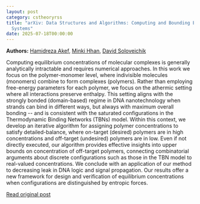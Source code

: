 ```yaml
---
layout: post
category: cstheoryrss
title: "arXiv: Data Structures and Algorithms: Computing and Bounding Equilibrium Concentrations in Athermic Chemical
  Systems"
date: 2025-07-18T00:00:00
---
```


**Authors:** [Hamidreza Akef](https://dblp.uni-trier.de/search?q=Hamidreza+Akef), [Minki Hhan](https://dblp.uni-trier.de/search?q=Minki+Hhan), [David Soloveichik](https://dblp.uni-trier.de/search?q=David+Soloveichik)

Computing equilibrium concentrations of molecular complexes is generally
analytically intractable and requires numerical approaches. In this work we
focus on the polymer-monomer level, where indivisible molecules (monomers)
combine to form complexes (polymers). Rather than employing free-energy
parameters for each polymer, we focus on the athermic setting where all
interactions preserve enthalpy. This setting aligns with the strongly bonded
(domain-based) regime in DNA nanotechnology when strands can bind in different
ways, but always with maximum overall bonding -- and is consistent with the
saturated configurations in the Thermodynamic Binding Networks (TBNs) model.
Within this context, we develop an iterative algorithm for assigning polymer
concentrations to satisfy detailed-balance, where on-target (desired) polymers
are in high concentrations and off-target (undesired) polymers are in low. Even
if not directly executed, our algorithm provides effective insights into upper
bounds on concentration of off-target polymers, connecting combinatorial
arguments about discrete configurations such as those in the TBN model to
real-valued concentrations. We conclude with an application of our method to
decreasing leak in DNA logic and signal propagation. Our results offer a new
framework for design and verification of equilibrium concentrations when
configurations are distinguished by entropic forces.

[Read original post](http://arxiv.org/abs/2507.12699v1)
